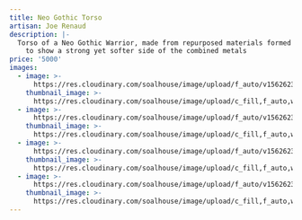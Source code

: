 ```yaml
---
title: Neo Gothic Torso
artisan: Joe Renaud
description: |-
  Torso of a Neo Gothic Warrior, made from repurposed materials formed together
    to show a strong yet softer side of the combined metals
price: '5000'
images:
  - image: >-
      https://res.cloudinary.com/soalhouse/image/upload/f_auto/v1562623205/Gallery/ngt1_dkqrmt.jpg
    thumbnail_image: >-
      https://res.cloudinary.com/soalhouse/image/upload/c_fill,f_auto,w_150/v1562623205/Gallery/ngt1_dkqrmt.jpg
  - image: >-
      https://res.cloudinary.com/soalhouse/image/upload/f_auto/v1562623205/Gallery/ngt2_ud3qsn.jpg
    thumbnail_image: >-
      https://res.cloudinary.com/soalhouse/image/upload/c_fill,f_auto,w_150/v1562623205/Gallery/ngt2_ud3qsn.jpg
  - image: >-
      https://res.cloudinary.com/soalhouse/image/upload/f_auto/v1562623204/Gallery/ngt3_zdncyv.jpg
    thumbnail_image: >-
      https://res.cloudinary.com/soalhouse/image/upload/c_fill,f_auto,w_150/v1562623204/Gallery/ngt3_zdncyv.jpg
  - image: >-
      https://res.cloudinary.com/soalhouse/image/upload/f_auto/v1562623201/Gallery/ngt4_qrtfqf.jpg
    thumbnail_image: >-
      https://res.cloudinary.com/soalhouse/image/upload/c_fill,f_auto,w_150/v1562623201/Gallery/ngt4_qrtfqf.jpg
---
```


